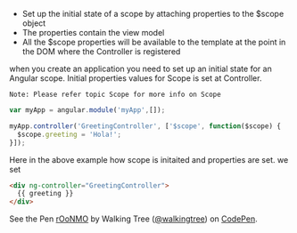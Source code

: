 * Set up the initial state of a scope by attaching properties to the $scope object
* The properties contain the view model
* All the $scope properties will be available to the template at the point in the DOM where the Controller is registered

when you create an application you need to set up an initial state for an Angular scope. Initial properties values for Scope is set at Controller.

`Note: Please refer topic Scope for more info on Scope`

```js
var myApp = angular.module('myApp',[]);

myApp.controller('GreetingController', ['$scope', function($scope) {
  $scope.greeting = 'Hola!';
}]);
```
Here in the above example how scope is initaited and properties are set.
we set 
```html
<div ng-controller="GreetingController">
  {{ greeting }}
</div>
```
<p data-height="268" data-theme-id="0" data-slug-hash="rOoNMO" data-default-tab="result" data-user="walkingtree" class='codepen'>See the Pen <a href='http://codepen.io/walkingtree/pen/rOoNMO/'>rOoNMO</a> by Walking Tree (<a href='http://codepen.io/walkingtree'>@walkingtree</a>) on <a href='http://codepen.io'>CodePen</a>.</p>
<script async src="//assets.codepen.io/assets/embed/ei.js"></script>
